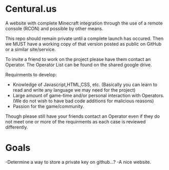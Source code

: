 # Centural.us
A website with complete Minecraft integration through the use of a remote console (RCON) and possible by other means.

This repo should remain private until a complete launch has occured. Then we MUST have a working copy of that version posted as public on GitHub or a similar site/service.

To invite a friend to work on the project please have them contact an Operator. The Operator List can be found on the shared google drive.

Requirments to develop:
- Knowledge of Javascript,HTML,CSS, etc. (Basically you can learn to read and write any language we may need for the project)
- Large amount of game-time and/or personal interaction with Operators. (We do not wish to have bad code additions for malicious reasons)
- Passion for the game/community.

Though please still have your friends contact an Operator even if they do not meet one or more of the requirments as each case is reviewed differently.

# Goals

-Determine a way to store a private key on github...?
-A nice website.
